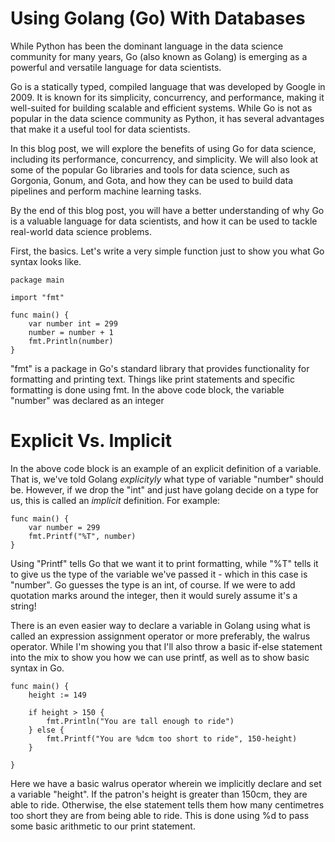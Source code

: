# Using Golang (Go) With Databases
  While Python has been the dominant language in the data science community for many years, Go (also known as Golang) is emerging as a powerful and versatile language for data scientists.

Go is a statically typed, compiled language that was developed by Google in 2009. It is known for its simplicity, concurrency, and performance, making it well-suited for building scalable and efficient systems. While Go is not as popular in the data science community as Python, it has several advantages that make it a useful tool for data scientists.

In this blog post, we will explore the benefits of using Go for data science, including its performance, concurrency, and simplicity. We will also look at some of the popular Go libraries and tools for data science, such as Gorgonia, Gonum, and Gota, and how they can be used to build data pipelines and perform machine learning tasks.

By the end of this blog post, you will have a better understanding of why Go is a valuable language for data scientists, and how it can be used to tackle real-world data science problems.

First, the basics. Let's write a very simple function just to show you what Go syntax looks like.

```
package main

import "fmt"

func main() {
	var number int = 299
	number = number + 1
	fmt.Println(number)
}

```

"fmt" is a package in Go's standard library that provides functionality for formatting and printing text. Things like print statements and specific formatting is done using fmt. In the above code block, the variable "number" was declared as an integer 


# Explicit Vs. Implicit 
  
In the above code block is an example of an explicit definition of a variable. That is, we've told Golang _explicityly_ what type of variable "number" should be. However, if we drop the "int" and just have golang decide on a type for us, this is called an _implicit_ definition. For example:

```
func main() {
	var number = 299
	fmt.Printf("%T", number)
}
```

Using "Printf" tells Go that we want it to print formatting, while "%T" tells it to give us the type of the variable we've passed it - which in this case is "number". Go guesses the type is an int, of course. If we were to add quotation marks around the integer, then it would surely assume it's a string!

There is an even easier way to declare a variable in Golang using what is called an expression assignment operator or more preferably, the walrus operator. While I'm showing you that I'll also throw a basic if-else statement into the mix to show you how we can use printf, as well as to show basic syntax in Go.

```
func main() {
	height := 149
	
	if height > 150 {
		fmt.Println("You are tall enough to ride")
	} else {
		fmt.Printf("You are %dcm too short to ride", 150-height)
	}
	
}
```
Here we have a basic walrus operator wherein we implicitly declare and set a variable "height". If the patron's height is greater than 150cm, they are able to ride. Otherwise, the else statement tells them how many centimetres too short they are from being able to ride. This is done using %d to pass some basic arithmetic to our print statement. 



